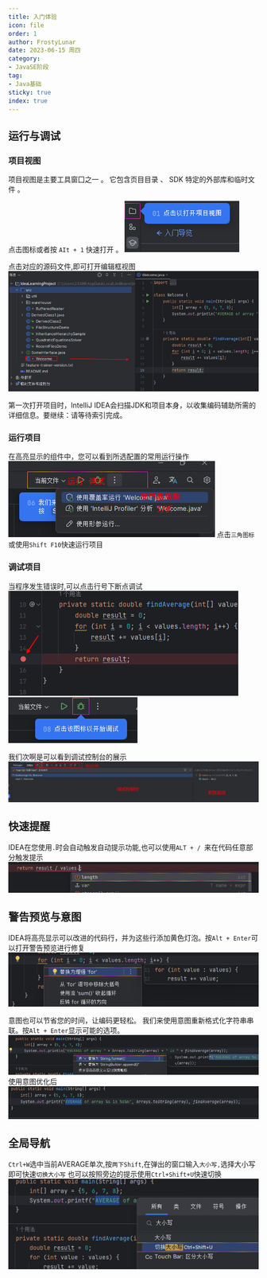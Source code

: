 ```yaml
---
title: 入门体验
icon: file
order: 1
author: FrostyLunar
date: 2023-06-15 周四
category:
- JavaSE阶段
tag:
- Java基础
sticky: true
index: true
---
```


## 运行与调试

### 项目视图

项目视图是主要工具窗囗之一 。 它包含页目目录 、 SDK 特定的外部库和临时文件 。

点击图标或者按 `AIt + 1` 快速打开 。
![](./assets/image-20230421100350310.png)

点击对应的源码文件,即可打开编辑框视图
![](./assets/image-20230421100531369.png)

第一次打开项目时，IntelliJ IDEA会扫描JDK和项目本身，以收集编码辅助所需的详细信息。要继续：请等待索引完成。

### 运行项目

在高亮显示的组件中，您可以看到所选配置的常用运行操作
![](./assets/image-20230421101342721.png)
点击`三角图标`或使用`Shift F10`快速运行项目

### 调试项目

当程序发生错误时,可以点击行号下断点调试
![](./assets/image-20230421101518356.png)
![](./assets/image-20230421101525141.png)

我们次啊是可以看到调试控制台的展示
![](./assets/image-20230421101702235.png)

## 快速提醒

IDEA在您使用`.`时会自动触发自动提示功能,也可以使用`ALT + / `来在代码任意部分触发提示
![](./assets/image-20230421101900174.png)

## 警告预览与意图

IDEA将高亮显示可以改进的代码行，并为这些行添加黄色灯泡。按`Alt + Enter`可以打开警告预览进行修复
![](./assets/image-20230421103343117.png)

意图也可以节省您的时间，让编码更轻松。
我们来使用意图重新格式化字符串串联。按`Alt + Enter`显示可能的选项。
![](./assets/image-20230421103409847.png)
使用意图优化后
![](./assets/image-20230421103430457.png)

## 全局导航

`Ctrl+W`选中当前AVERAGE单次,按`两下Shift`,在弹出的窗口输入`大小写,`选择大小写即可快速`切换大小写`
也可以按照旁边的提示使用`Ctrl+Shift+U`快速切换
![](./assets/image-20230421103559206.png)





